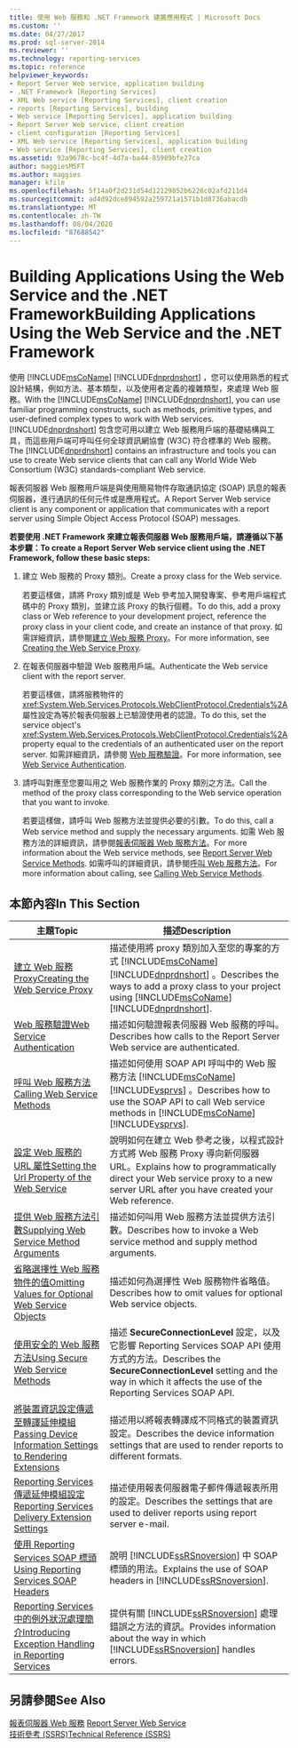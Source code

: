 ```yaml
---
title: 使用 Web 服務和 .NET Framework 建置應用程式 | Microsoft Docs
ms.custom: ''
ms.date: 04/27/2017
ms.prod: sql-server-2014
ms.reviewer: ''
ms.technology: reporting-services
ms.topic: reference
helpviewer_keywords:
- Report Server Web service, application building
- .NET Framework [Reporting Services]
- XML Web service [Reporting Services], client creation
- reports [Reporting Services], building
- Web service [Reporting Services], application building
- Report Server Web service, client creation
- client configuration [Reporting Services]
- XML Web service [Reporting Services], application building
- Web service [Reporting Services], client creation
ms.assetid: 92a9678c-bc4f-4d7a-ba44-85989bfe27ca
author: maggiesMSFT
ms.author: maggies
manager: kfile
ms.openlocfilehash: 5f14a0f2d231d54d12129852b6226c02afd211d4
ms.sourcegitcommit: ad4d92dce894592a259721a1571b1d8736abacdb
ms.translationtype: MT
ms.contentlocale: zh-TW
ms.lasthandoff: 08/04/2020
ms.locfileid: "87688542"
---
```

# <a name="building-applications-using-the-web-service-and-the-net-framework"></a><span data-ttu-id="d487b-102">Building Applications Using the Web Service and the .NET Framework</span><span class="sxs-lookup"><span data-stu-id="d487b-102">Building Applications Using the Web Service and the .NET Framework</span></span>
  <span data-ttu-id="d487b-103">使用 [!INCLUDE[msCoName](../../../includes/msconame-md.md)] [!INCLUDE[dnprdnshort](../../../includes/dnprdnshort-md.md)] ，您可以使用熟悉的程式設計結構，例如方法、基本類型，以及使用者定義的複雜類型，來處理 Web 服務。</span><span class="sxs-lookup"><span data-stu-id="d487b-103">With the [!INCLUDE[msCoName](../../../includes/msconame-md.md)] [!INCLUDE[dnprdnshort](../../../includes/dnprdnshort-md.md)], you can use familiar programming constructs, such as methods, primitive types, and user-defined complex types to work with Web services.</span></span> <span data-ttu-id="d487b-104">[!INCLUDE[dnprdnshort](../../../includes/dnprdnshort-md.md)] 包含您可用以建立 Web 服務用戶端的基礎結構與工具，而這些用戶端可呼叫任何全球資訊網協會 (W3C) 符合標準的 Web 服務。</span><span class="sxs-lookup"><span data-stu-id="d487b-104">The [!INCLUDE[dnprdnshort](../../../includes/dnprdnshort-md.md)] contains an infrastructure and tools you can use to create Web service clients that can call any World Wide Web Consortium (W3C) standards-compliant Web service.</span></span>  
  
 <span data-ttu-id="d487b-105">報表伺服器 Web 服務用戶端是與使用簡易物件存取通訊協定 (SOAP) 訊息的報表伺服器，進行通訊的任何元件或是應用程式。</span><span class="sxs-lookup"><span data-stu-id="d487b-105">A Report Server Web service client is any component or application that communicates with a report server using Simple Object Access Protocol (SOAP) messages.</span></span>  
  
 <span data-ttu-id="d487b-106">**若要使用 .NET Framework 來建立報表伺服器 Web 服務用戶端，請遵循以下基本步驟：**</span><span class="sxs-lookup"><span data-stu-id="d487b-106">**To create a Report Server Web service client using the .NET Framework, follow these basic steps:**</span></span>  
  
1.  <span data-ttu-id="d487b-107">建立 Web 服務的 Proxy 類別。</span><span class="sxs-lookup"><span data-stu-id="d487b-107">Create a proxy class for the Web service.</span></span>  
  
     <span data-ttu-id="d487b-108">若要這樣做，請將 Proxy 類別或是 Web 參考加入開發專案、參考用戶端程式碼中的 Proxy 類別，並建立該 Proxy 的執行個體。</span><span class="sxs-lookup"><span data-stu-id="d487b-108">To do this, add a proxy class or Web reference to your development project, reference the proxy class in your client code, and create an instance of that proxy.</span></span> <span data-ttu-id="d487b-109">如需詳細資訊，請參閱[建立 Web 服務 Proxy](creating-the-web-service-proxy.md)。</span><span class="sxs-lookup"><span data-stu-id="d487b-109">For more information, see [Creating the Web Service Proxy](creating-the-web-service-proxy.md).</span></span>  
  
2.  <span data-ttu-id="d487b-110">在報表伺服器中驗證 Web 服務用戶端。</span><span class="sxs-lookup"><span data-stu-id="d487b-110">Authenticate the Web service client with the report server.</span></span>  
  
     <span data-ttu-id="d487b-111">若要這樣做，請將服務物件的 <xref:System.Web.Services.Protocols.WebClientProtocol.Credentials%2A> 屬性設定為等於報表伺服器上已驗證使用者的認證。</span><span class="sxs-lookup"><span data-stu-id="d487b-111">To do this, set the service object's <xref:System.Web.Services.Protocols.WebClientProtocol.Credentials%2A> property equal to the credentials of an authenticated user on the report server.</span></span> <span data-ttu-id="d487b-112">如需詳細資訊，請參閱 [Web 服務驗證](web-service-authentication.md)。</span><span class="sxs-lookup"><span data-stu-id="d487b-112">For more information, see [Web Service Authentication](web-service-authentication.md).</span></span>  
  
3.  <span data-ttu-id="d487b-113">請呼叫對應至您要叫用之 Web 服務作業的 Proxy 類別之方法。</span><span class="sxs-lookup"><span data-stu-id="d487b-113">Call the method of the proxy class corresponding to the Web service operation that you want to invoke.</span></span>  
  
     <span data-ttu-id="d487b-114">若要這樣做，請呼叫 Web 服務方法並提供必要的引數。</span><span class="sxs-lookup"><span data-stu-id="d487b-114">To do this, call a Web service method and supply the necessary arguments.</span></span> <span data-ttu-id="d487b-115">如需 Web 服務方法的詳細資訊，請參閱[報表伺服器 Web 服務方法](../methods/report-server-web-service-methods.md)。</span><span class="sxs-lookup"><span data-stu-id="d487b-115">For more information about the Web service methods, see [Report Server Web Service Methods](../methods/report-server-web-service-methods.md).</span></span> <span data-ttu-id="d487b-116">如需呼叫的詳細資訊，請參閱[呼叫 Web 服務方法](calling-web-service-methods.md)。</span><span class="sxs-lookup"><span data-stu-id="d487b-116">For more information about calling, see [Calling Web Service Methods](calling-web-service-methods.md).</span></span>  
  
## <a name="in-this-section"></a><span data-ttu-id="d487b-117">本節內容</span><span class="sxs-lookup"><span data-stu-id="d487b-117">In This Section</span></span>  
  
|<span data-ttu-id="d487b-118">主題</span><span class="sxs-lookup"><span data-stu-id="d487b-118">Topic</span></span>|<span data-ttu-id="d487b-119">描述</span><span class="sxs-lookup"><span data-stu-id="d487b-119">Description</span></span>|  
|-----------|-----------------|  
|[<span data-ttu-id="d487b-120">建立 Web 服務 Proxy</span><span class="sxs-lookup"><span data-stu-id="d487b-120">Creating the Web Service Proxy</span></span>](creating-the-web-service-proxy.md)|<span data-ttu-id="d487b-121">描述使用將 proxy 類別加入至您的專案的方式 [!INCLUDE[msCoName](../../../includes/msconame-md.md)] [!INCLUDE[dnprdnshort](../../../includes/dnprdnshort-md.md)] 。</span><span class="sxs-lookup"><span data-stu-id="d487b-121">Describes the ways to add a proxy class to your project using [!INCLUDE[msCoName](../../../includes/msconame-md.md)] [!INCLUDE[dnprdnshort](../../../includes/dnprdnshort-md.md)].</span></span>|  
|[<span data-ttu-id="d487b-122">Web 服務驗證</span><span class="sxs-lookup"><span data-stu-id="d487b-122">Web Service Authentication</span></span>](web-service-authentication.md)|<span data-ttu-id="d487b-123">描述如何驗證報表伺服器 Web 服務的呼叫。</span><span class="sxs-lookup"><span data-stu-id="d487b-123">Describes how calls to the Report Server Web service are authenticated.</span></span>|  
|[<span data-ttu-id="d487b-124">呼叫 Web 服務方法</span><span class="sxs-lookup"><span data-stu-id="d487b-124">Calling Web Service Methods</span></span>](calling-web-service-methods.md)|<span data-ttu-id="d487b-125">描述如何使用 SOAP API 呼叫中的 Web 服務方法 [!INCLUDE[msCoName](../../../includes/msconame-md.md)] [!INCLUDE[vsprvs](../../../includes/vsprvs-md.md)] 。</span><span class="sxs-lookup"><span data-stu-id="d487b-125">Describes how to use the SOAP API to call Web service methods in [!INCLUDE[msCoName](../../../includes/msconame-md.md)] [!INCLUDE[vsprvs](../../../includes/vsprvs-md.md)].</span></span>|  
|[<span data-ttu-id="d487b-126">設定 Web 服務的 URL 屬性</span><span class="sxs-lookup"><span data-stu-id="d487b-126">Setting the Url Property of the Web Service</span></span>](setting-the-url-property-of-the-web-service.md)|<span data-ttu-id="d487b-127">說明如何在建立 Web 參考之後，以程式設計方式將 Web 服務 Proxy 導向新伺服器 URL。</span><span class="sxs-lookup"><span data-stu-id="d487b-127">Explains how to programmatically direct your Web service proxy to a new server URL after you have created your Web reference.</span></span>|  
|[<span data-ttu-id="d487b-128">提供 Web 服務方法引數</span><span class="sxs-lookup"><span data-stu-id="d487b-128">Supplying Web Service Method Arguments</span></span>](supplying-web-service-method-arguments.md)|<span data-ttu-id="d487b-129">描述如何叫用 Web 服務方法並提供方法引數。</span><span class="sxs-lookup"><span data-stu-id="d487b-129">Describes how to invoke a Web service method and supply method arguments.</span></span>|  
|[<span data-ttu-id="d487b-130">省略選擇性 Web 服務物件的值</span><span class="sxs-lookup"><span data-stu-id="d487b-130">Omitting Values for Optional Web Service Objects</span></span>](omitting-values-for-optional-web-service-objects.md)|<span data-ttu-id="d487b-131">描述如何為選擇性 Web 服務物件省略值。</span><span class="sxs-lookup"><span data-stu-id="d487b-131">Describes how to omit values for optional Web service objects.</span></span>|  
|[<span data-ttu-id="d487b-132">使用安全的 Web 服務方法</span><span class="sxs-lookup"><span data-stu-id="d487b-132">Using Secure Web Service Methods</span></span>](using-secure-web-service-methods.md)|<span data-ttu-id="d487b-133">描述 **SecureConnectionLevel** 設定，以及它影響 Reporting Services SOAP API 使用方式的方法。</span><span class="sxs-lookup"><span data-stu-id="d487b-133">Describes the **SecureConnectionLevel** setting and the way in which it affects the use of the Reporting Services SOAP API.</span></span>|  
|[<span data-ttu-id="d487b-134">將裝置資訊設定傳遞至轉譯延伸模組</span><span class="sxs-lookup"><span data-stu-id="d487b-134">Passing Device Information Settings to Rendering Extensions</span></span>](passing-device-information-settings-to-rendering-extensions.md)|<span data-ttu-id="d487b-135">描述用以將報表轉譯成不同格式的裝置資訊設定。</span><span class="sxs-lookup"><span data-stu-id="d487b-135">Describes the device information settings that are used to render reports to different formats.</span></span>|  
|[<span data-ttu-id="d487b-136">Reporting Services 傳遞延伸模組設定</span><span class="sxs-lookup"><span data-stu-id="d487b-136">Reporting Services Delivery Extension Settings</span></span>](reporting-services-delivery-extension-settings.md)|<span data-ttu-id="d487b-137">描述使用報表伺服器電子郵件傳遞報表所用的設定。</span><span class="sxs-lookup"><span data-stu-id="d487b-137">Describes the settings that are used to deliver reports using report server e-mail.</span></span>|  
|[<span data-ttu-id="d487b-138">使用 Reporting Services SOAP 標頭</span><span class="sxs-lookup"><span data-stu-id="d487b-138">Using Reporting Services SOAP Headers</span></span>](../../report-server-web-service-net-framework-soap-headers/using-reporting-services-soap-headers.md)|<span data-ttu-id="d487b-139">說明 [!INCLUDE[ssRSnoversion](../../../includes/ssrsnoversion-md.md)] 中 SOAP 標頭的用法。</span><span class="sxs-lookup"><span data-stu-id="d487b-139">Explains the use of SOAP headers in [!INCLUDE[ssRSnoversion](../../../includes/ssrsnoversion-md.md)].</span></span>|  
|[<span data-ttu-id="d487b-140">Reporting Services 中的例外狀況處理簡介</span><span class="sxs-lookup"><span data-stu-id="d487b-140">Introducing Exception Handling in Reporting Services</span></span>](../../report-server-web-service-net-framework-exception-handling/introducing-exception-handling-in-reporting-services.md)|<span data-ttu-id="d487b-141">提供有關 [!INCLUDE[ssRSnoversion](../../../includes/ssrsnoversion-md.md)] 處理錯誤之方法的資訊。</span><span class="sxs-lookup"><span data-stu-id="d487b-141">Provides information about the way in which [!INCLUDE[ssRSnoversion](../../../includes/ssrsnoversion-md.md)] handles errors.</span></span>|  
  
## <a name="see-also"></a><span data-ttu-id="d487b-142">另請參閱</span><span class="sxs-lookup"><span data-stu-id="d487b-142">See Also</span></span>  
 <span data-ttu-id="d487b-143">[報表伺服器 Web 服務](../report-server-web-service.md) </span><span class="sxs-lookup"><span data-stu-id="d487b-143">[Report Server Web Service](../report-server-web-service.md) </span></span>  
 [<span data-ttu-id="d487b-144">技術參考 &#40;SSRS&#41;</span><span class="sxs-lookup"><span data-stu-id="d487b-144">Technical Reference &#40;SSRS&#41;</span></span>](../../technical-reference-ssrs.md)  
  
  
